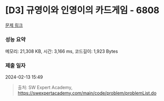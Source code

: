 # [D3] 규영이와 인영이의 카드게임 - 6808 

[문제 링크](https://swexpertacademy.com/main/code/problem/problemDetail.do?contestProbId=AWgv9va6HnkDFAW0) 

### 성능 요약

메모리: 21,308 KB, 시간: 3,166 ms, 코드길이: 1,923 Bytes

### 제출 일자

2024-02-13 15:49



> 출처: SW Expert Academy, https://swexpertacademy.com/main/code/problem/problemList.do